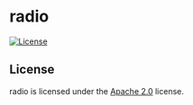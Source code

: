 # radio

[![License](https://img.shields.io/github/license/LXGaming/radio?label=License&cacheSeconds=86400)](https://github.com/LXGaming/radio/blob/master/LICENSE)

## License
radio is licensed under the [Apache 2.0](https://github.com/LXGaming/radio/blob/master/LICENSE) license.